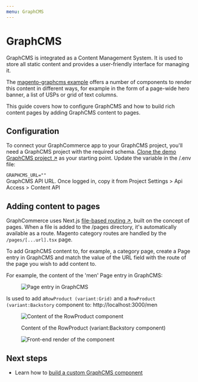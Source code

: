 ```yaml
---
menu: GraphCMS
---
```


# GraphCMS

GraphCMS is integrated as a Content Management System. It is used to store all
static content and provides a user-friendly interface for managing it.

The [magento-graphcms example](./../getting-started/readme.md) offers a number
of components to render this content in different ways, for example in the form
of a page-wide hero banner, a list of USPs or grid of text columns.

This guide covers how to configure GraphCMS and how to build rich content pages
by adding GraphCMS content to pages.

## Configuration

To connect your GraphCommerce app to your GraphCMS project, you'll need a
GraphCMS project with the required schema.
[Clone the demo GraphCMS project ↗](https://app.graphcms.com/clone/caddaa93cfa9436a9e76ae9c0F34d257)
as your starting point. Update the variable in the /.env file:

`GRAPHCMS_URL=""`  
GraphCMS API URL. Once logged in, copy it from Project Settings > Api Access >
Content API

## Adding content to pages

GraphCommerce uses Next.js
[file-based routing ↗](https://nextjs.org/docs/routing/introduction), built on
the concept of pages. When a file is added to the /pages directory, it's
automatically available as a route. Magento category routes are handled by the
`/pages/[...url].tsx` page.

To add GraphCMS content to, for example, a category page, create a Page entry in
GraphCMS and match the value of the URL field with the route of the page you
wish to add content to.

For example, the content of the 'men' Page entry in GraphCMS:

<figure>

![Page entry in GraphCMS](https://user-images.githubusercontent.com/1251986/157831167-706b54e8-ab25-4e67-882d-dd9595e87d5a.png)

</figure>

Is used to add a`RowProduct (variant:Grid)` and a
`RowProduct (variant:Backstory` component to: http://localhost:3000/men

<figure>

![Content of the RowProduct component](https://user-images.githubusercontent.com/1251986/157831230-1fe5967f-7f7e-44e4-a908-8a52c8836f95.png)

  <figcaption>Content of the RowProduct (variant:Backstory component)</figcaption>
</figure>

<figure>

![Front-end render of the component](https://user-images.githubusercontent.com/1251986/157831382-51ebc3e2-85f7-4041-9d9f-c4982c73a825.png)

</figure>

## Next steps

- Learn how to
  [build a custom GraphCMS component](../getting-started/graphcms-component.md)
